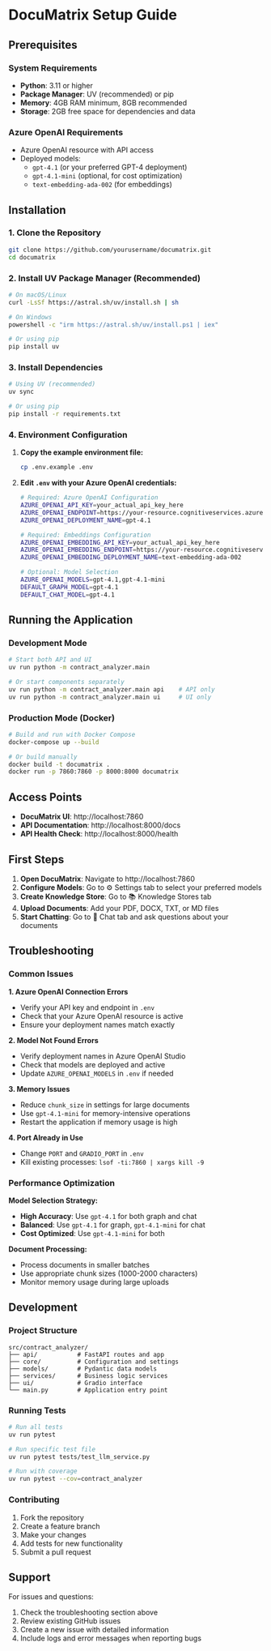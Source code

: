 # DocuMatrix Setup Guide

## Prerequisites

### System Requirements
- **Python**: 3.11 or higher
- **Package Manager**: UV (recommended) or pip
- **Memory**: 4GB RAM minimum, 8GB recommended
- **Storage**: 2GB free space for dependencies and data

### Azure OpenAI Requirements
- Azure OpenAI resource with API access
- Deployed models:
  - `gpt-4.1` (or your preferred GPT-4 deployment)
  - `gpt-4.1-mini` (optional, for cost optimization)
  - `text-embedding-ada-002` (for embeddings)

## Installation

### 1. Clone the Repository
```bash
git clone https://github.com/yourusername/documatrix.git
cd documatrix
```

### 2. Install UV Package Manager (Recommended)
```bash
# On macOS/Linux
curl -LsSf https://astral.sh/uv/install.sh | sh

# On Windows
powershell -c "irm https://astral.sh/uv/install.ps1 | iex"

# Or using pip
pip install uv
```

### 3. Install Dependencies
```bash
# Using UV (recommended)
uv sync

# Or using pip
pip install -r requirements.txt
```

### 4. Environment Configuration

1. **Copy the example environment file:**
   ```bash
   cp .env.example .env
   ```

2. **Edit `.env` with your Azure OpenAI credentials:**
   ```bash
   # Required: Azure OpenAI Configuration
   AZURE_OPENAI_API_KEY=your_actual_api_key_here
   AZURE_OPENAI_ENDPOINT=https://your-resource.cognitiveservices.azure.com
   AZURE_OPENAI_DEPLOYMENT_NAME=gpt-4.1
   
   # Required: Embeddings Configuration
   AZURE_OPENAI_EMBEDDING_API_KEY=your_actual_api_key_here
   AZURE_OPENAI_EMBEDDING_ENDPOINT=https://your-resource.cognitiveservices.azure.com
   AZURE_OPENAI_EMBEDDING_DEPLOYMENT_NAME=text-embedding-ada-002
   
   # Optional: Model Selection
   AZURE_OPENAI_MODELS=gpt-4.1,gpt-4.1-mini
   DEFAULT_GRAPH_MODEL=gpt-4.1
   DEFAULT_CHAT_MODEL=gpt-4.1
   ```

## Running the Application

### Development Mode
```bash
# Start both API and UI
uv run python -m contract_analyzer.main

# Or start components separately
uv run python -m contract_analyzer.main api    # API only
uv run python -m contract_analyzer.main ui     # UI only
```

### Production Mode (Docker)
```bash
# Build and run with Docker Compose
docker-compose up --build

# Or build manually
docker build -t documatrix .
docker run -p 7860:7860 -p 8000:8000 documatrix
```

## Access Points

- **DocuMatrix UI**: http://localhost:7860
- **API Documentation**: http://localhost:8000/docs
- **API Health Check**: http://localhost:8000/health

## First Steps

1. **Open DocuMatrix**: Navigate to http://localhost:7860
2. **Configure Models**: Go to ⚙️ Settings tab to select your preferred models
3. **Create Knowledge Store**: Go to 📚 Knowledge Stores tab
4. **Upload Documents**: Add your PDF, DOCX, TXT, or MD files
5. **Start Chatting**: Go to 💬 Chat tab and ask questions about your documents

## Troubleshooting

### Common Issues

**1. Azure OpenAI Connection Errors**
- Verify your API key and endpoint in `.env`
- Check that your Azure OpenAI resource is active
- Ensure your deployment names match exactly

**2. Model Not Found Errors**
- Verify deployment names in Azure OpenAI Studio
- Check that models are deployed and active
- Update `AZURE_OPENAI_MODELS` in `.env` if needed

**3. Memory Issues**
- Reduce `chunk_size` in settings for large documents
- Use `gpt-4.1-mini` for memory-intensive operations
- Restart the application if memory usage is high

**4. Port Already in Use**
- Change `PORT` and `GRADIO_PORT` in `.env`
- Kill existing processes: `lsof -ti:7860 | xargs kill -9`

### Performance Optimization

**Model Selection Strategy:**
- **High Accuracy**: Use `gpt-4.1` for both graph and chat
- **Balanced**: Use `gpt-4.1` for graph, `gpt-4.1-mini` for chat
- **Cost Optimized**: Use `gpt-4.1-mini` for both

**Document Processing:**
- Process documents in smaller batches
- Use appropriate chunk sizes (1000-2000 characters)
- Monitor memory usage during large uploads

## Development

### Project Structure
```
src/contract_analyzer/
├── api/           # FastAPI routes and app
├── core/          # Configuration and settings
├── models/        # Pydantic data models
├── services/      # Business logic services
├── ui/            # Gradio interface
└── main.py        # Application entry point
```

### Running Tests
```bash
# Run all tests
uv run pytest

# Run specific test file
uv run pytest tests/test_llm_service.py

# Run with coverage
uv run pytest --cov=contract_analyzer
```

### Contributing
1. Fork the repository
2. Create a feature branch
3. Make your changes
4. Add tests for new functionality
5. Submit a pull request

## Support

For issues and questions:
1. Check the troubleshooting section above
2. Review existing GitHub issues
3. Create a new issue with detailed information
4. Include logs and error messages when reporting bugs
